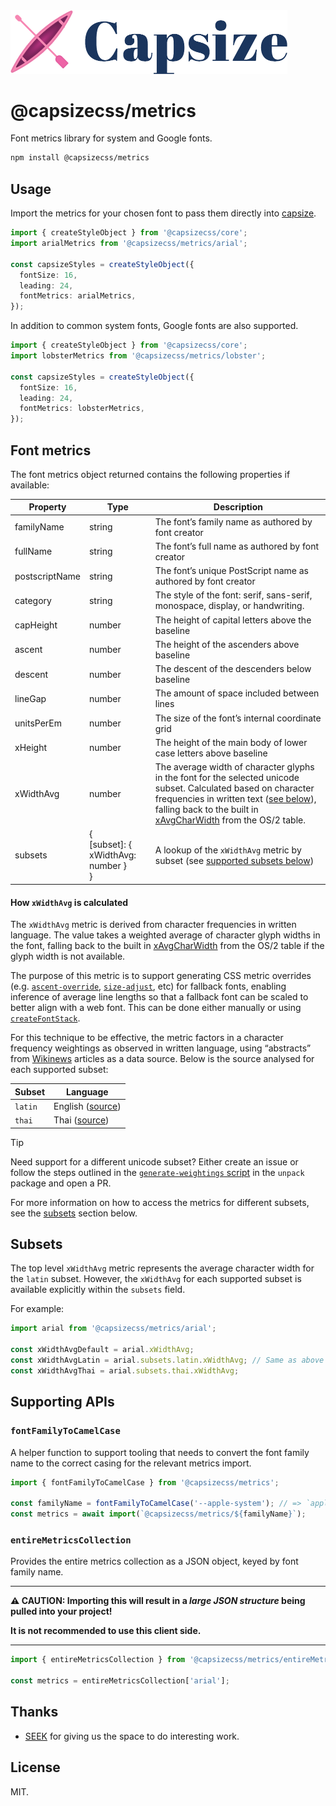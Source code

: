 <img src="https://raw.githubusercontent.com/seek-oss/capsize/HEAD/images/capsize-header.png" alt="Capsize" title="Capsize" width="443px" />
<br/>

# @capsizecss/metrics

Font metrics library for system and Google fonts.

```bash
npm install @capsizecss/metrics
```

## Usage

Import the metrics for your chosen font to pass them directly into [capsize](../core/README.md#createstyleobject).

```ts
import { createStyleObject } from '@capsizecss/core';
import arialMetrics from '@capsizecss/metrics/arial';

const capsizeStyles = createStyleObject({
  fontSize: 16,
  leading: 24,
  fontMetrics: arialMetrics,
});
```

In addition to common system fonts, Google fonts are also supported.

```ts
import { createStyleObject } from '@capsizecss/core';
import lobsterMetrics from '@capsizecss/metrics/lobster';

const capsizeStyles = createStyleObject({
  fontSize: 16,
  leading: 24,
  fontMetrics: lobsterMetrics,
});
```

## Font metrics

The font metrics object returned contains the following properties if available:

| Property       | Type                                        | Description                                                                                                                                                                                                                   |
| -------------- | ------------------------------------------- | ----------------------------------------------------------------------------------------------------------------------------------------------------------------------------------------------------------------------------- |
| familyName     | string                                      | The font’s family name as authored by font creator                                                                                                                                                                            |
| fullName       | string                                      | The font’s full name as authored by font creator                                                                                                                                                                              |
| postscriptName | string                                      | The font’s unique PostScript name as authored by font creator                                                                                                                                                                 |
| category       | string                                      | The style of the font: serif, sans-serif, monospace, display, or handwriting.                                                                                                                                                 |
| capHeight      | number                                      | The height of capital letters above the baseline                                                                                                                                                                              |
| ascent         | number                                      | The height of the ascenders above baseline                                                                                                                                                                                    |
| descent        | number                                      | The descent of the descenders below baseline                                                                                                                                                                                  |
| lineGap        | number                                      | The amount of space included between lines                                                                                                                                                                                    |
| unitsPerEm     | number                                      | The size of the font’s internal coordinate grid                                                                                                                                                                               |
| xHeight        | number                                      | The height of the main body of lower case letters above baseline                                                                                                                                                              |
| xWidthAvg      | number                                      | The average width of character glyphs in the font for the selected unicode subset. Calculated based on character frequencies in written text ([see below]), falling back to the built in [xAvgCharWidth] from the OS/2 table. |
| subsets        | {<br/>[subset]: { xWidthAvg: number }<br/>} | A lookup of the `xWidthAvg` metric by subset (see [supported subsets below])                                                                                                                                                  |

[supported subsets below]: #subsets

#### How `xWidthAvg` is calculated

The `xWidthAvg` metric is derived from character frequencies in written language.
The value takes a weighted average of character glyph widths in the font, falling back to the built in [xAvgCharWidth] from the OS/2 table if the glyph width is not available.

The purpose of this metric is to support generating CSS metric overrides (e.g. [`ascent-override`], [`size-adjust`], etc) for fallback fonts, enabling inference of average line lengths so that a fallback font can be scaled to better align with a web font. This can be done either manually or using [`createFontStack`].

For this technique to be effective, the metric factors in a character frequency weightings as observed in written language, using “abstracts” from [Wikinews] articles as a data source.
Below is the source analysed for each supported subset:

| Subset  | Language                                     |
| ------- | -------------------------------------------- |
| `latin` | English ([source](https://en.wikinews.org/)) |
| `thai`  | Thai ([source](https://th.wikinews.org/))    |

> [!TIP]
> Need support for a different unicode subset?
> Either create an issue or follow the steps outlined in the [`generate-weightings` script] in the `unpack` package and open a PR.

For more information on how to access the metrics for different subsets, see the [subsets](#subsets) section below.

[`generate-weightings` script]: ../unpack/scripts/generate-weightings.ts
[see below]: #how-xwidthavg-is-calculated
[xavgcharwidth]: https://learn.microsoft.com/en-us/typography/opentype/spec/os2#xavgcharwidth
[`ascent-override`]: https://developer.mozilla.org/en-US/docs/Web/CSS/@font-face/ascent-override
[`size-adjust`]: https://developer.mozilla.org/en-US/docs/Web/CSS/@font-face/size-adjust
[`createfontstack`]: ../core/README.md#createfontstack
[wikinews]: https://www.wikinews.org/

## Subsets

The top level `xWidthAvg` metric represents the average character width for the `latin` subset. However, the `xWidthAvg` for each supported subset is available explicitly within the `subsets` field.

For example:

```ts
import arial from '@capsizecss/metrics/arial';

const xWidthAvgDefault = arial.xWidthAvg;
const xWidthAvgLatin = arial.subsets.latin.xWidthAvg; // Same as above
const xWidthAvgThai = arial.subsets.thai.xWidthAvg;
```

## Supporting APIs

### `fontFamilyToCamelCase`

A helper function to support tooling that needs to convert the font family name to the correct casing for the relevant metrics import.

```ts
import { fontFamilyToCamelCase } from '@capsizecss/metrics';

const familyName = fontFamilyToCamelCase('--apple-system'); // => `appleSystem`
const metrics = await import(`@capsizecss/metrics/${familyName}`);
```

### `entireMetricsCollection`

Provides the entire metrics collection as a JSON object, keyed by font family name.

---

**⚠️ CAUTION: Importing this will result in a _large JSON structure_ being pulled into your project!**

**It is not recommended to use this client side.**

---

```ts
import { entireMetricsCollection } from '@capsizecss/metrics/entireMetricsCollection';

const metrics = entireMetricsCollection['arial'];
```

## Thanks

- [SEEK](https://www.seek.com.au) for giving us the space to do interesting work.

## License

MIT.
